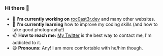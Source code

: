 ### Hi there 👋
- 🔭 **I'm currently working on** [roc0ast3r.dev](https://www.roc0ast3r.dev) and many other websites.
- 🌱 **I'm currently learning** how to improve my coding skills (and how to take good photography!)
- 📫 **How to reach me:** [My Twitter](https://twitter.com/roc0ast3r) is the best way to contact me, I'm addicted to it.
- 😄 **Pronouns:** Any! I am more comfortable with he/him though.

<!--
**Roc0ast3r/Roc0ast3r** is a ✨ _special_ ✨ repository because its `README.md` (this file) appears on your GitHub profile.

Here are some ideas to get you started:

- 🔭 I’m currently working on ...
- 🌱 I’m currently learning ...
- 👯 I’m looking to collaborate on ...
- 🤔 I’m looking for help with ...
- 💬 Ask me about ...
- 📫 How to reach me: ...
- 😄 Pronouns: ...
- ⚡ Fun fact: ...
-->
